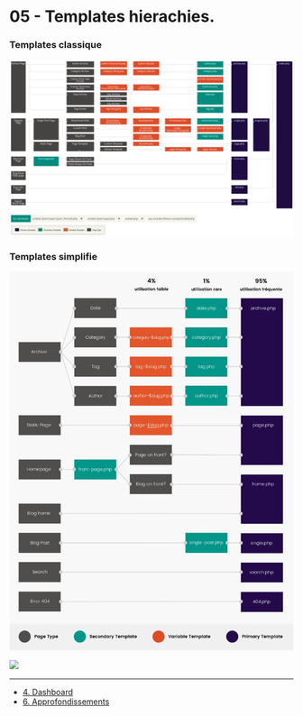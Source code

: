 # 05 - Templates hierachies.

### Templates classique
![Templates classique](./img/template-hierarchy-1600x998.png.webp)

### Templates simplifie
![Templates simplifie](./img/template-hierarchy-simplifie.png.webp)

![](https://c.tenor.com/UniGtspR-BcAAAAC/damage-thats-a-lot-of-damage.gif)

---

- [4. Dashboard](./04-Dashboard.md)
- [6. Approfondissements](./06-Approfondissements.md)
